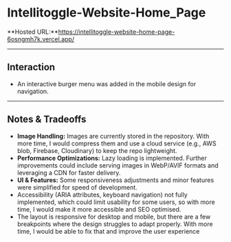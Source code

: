 # Intellitoggle-Website-Home_Page

**Hosted URL:**https://intellitoggle-website-home-page-6osngmh7k.vercel.app/

---
## Interaction
- An interactive burger menu was added in the mobile design for navigation.
  
---
## Notes & Tradeoffs

- **Image Handling:** Images are currently stored in the repository. With more time, I would compress them and use a cloud service (e.g., AWS blob, Firebase, Cloudinary) to keep the repo lightweight.
- **Performance Optimizations:** Lazy loading is implemented. Further improvements could include serving images in WebP/AVIF formats and leveraging a CDN for faster delivery.
- **UI & Features:** Some responsiveness adjustments and minor features were simplified for speed of development.
- Accessibility (ARIA attributes, keyboard navigation) not fully implemented, which could limit usability for some users, so with more time, I would make it more accessible and SEO optimised.
- The layout is responsive for desktop and mobile, but there are a few breakpoints where the design struggles to adapt properly. With more time, I would be able to fix that and improve the user experience
